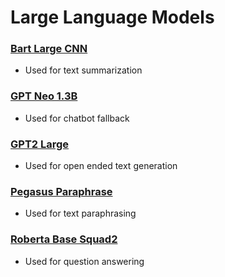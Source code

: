 # Large Language Models

### [Bart Large CNN](https://huggingface.co/facebook/bart-large-cnn)
- Used for text summarization

### [GPT Neo 1.3B](https://huggingface.co/EleutherAI/gpt-neo-1.3B)
- Used for chatbot fallback

### [GPT2 Large](https://huggingface.co/gpt2-large)
- Used for open ended text generation

### [Pegasus Paraphrase](https://huggingface.co/tuner007/pegasus_paraphrase)
- Used for text paraphrasing

### [Roberta Base Squad2](https://huggingface.co/deepset/roberta-base-squad2)
- Used for question answering